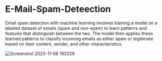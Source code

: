 # E-Mail-Spam-Deteection
Email spam detection with machine learning involves training a model on a labeled dataset of emails (spam and non-spam) to learn patterns and features that distinguish between the two. The model then applies these learned patterns to classify incoming emails as either spam or legitimate based on their content, sender, and other characteristics.

![Screenshot 2023-11-08 193229](https://github.com/github-Yashwanth-regex/E-Mail-Spam-Deteection/assets/120895981/e4659317-420a-407f-9961-b064b6efcdaa)
